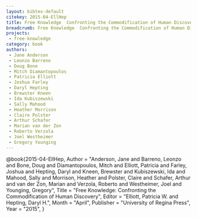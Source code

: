 ```yaml
---
layout: bibtex-default
citekey: 2015-04-EllHep
title: Free Knowledge  Confronting the Commodification of Human Discovery (2015)
breadcrumb: Free Knowledge  Confronting the Commodification of Human Discovery (2015)
projects:
 - free-knowledge
category: book
authors:
 - Jane Anderson 
 - Leonzo Barreno 
 - Doug Bone 
 - Mitch Diamantopoulos 
 - Patricia Elliott 
 - Joshua Farley 
 - Daryl Hepting 
 - Brewster Kneen 
 - Ida Kubiszewski 
 - Sally Mahood 
 - Heather Morrison 
 - Claire Polster 
 - Arthur Schafer 
 - Marian van der Zon 
 - Roberto Verzola 
 - Joel Westheimer 
 - Gregory Younging 
---
```

@book{2015-04-EllHep,
	Author =  "Anderson, Jane and Barreno, Leonzo and Bone, Doug and Diamantopoulos, Mitch and Elliott, Patricia and Farley, Joshua and Hepting, Daryl and Kneen, Brewster and Kubiszewski, Ida and Mahood, Sally and Morrison, Heather and Polster, Claire and Schafer, Arthur and van der Zon, Marian and Verzola, Roberto and Westheimer, Joel and Younging, Gregory",
	Title =  "Free Knowledge: Confronting the Commodification of Human Discovery",
	Editor =  "Elliott, Patricia W. and Hepting, Daryl H.",
	Month =  "April",
	Publisher =  "University of Regina Press",
	Year =  "2015",
}
